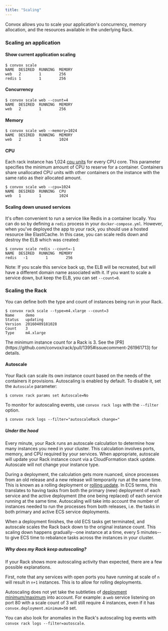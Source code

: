 ```yaml
---
title: "Scaling"
---
```


Convox allows you to scale your application's concurrency, memory allocation, and the resources available in the underlying Rack.

### Scaling an application

#### Show current application scaling

```
$ convox scale
NAME  DESIRED  RUNNING  MEMORY
web   2        1        256
redis 1        1        256
```

#### Concurrency

```
$ convox scale web --count=4
NAME  DESIRED  RUNNING  MEMORY
web   2        1        256
```

#### Memory

```
$ convox scale web --memory=1024
NAME  DESIRED  RUNNING  MEMORY
web   2        1        1024
```

#### CPU

Each rack instance has 1,024 [cpu units](http://docs.aws.amazon.com/AmazonECS/latest/APIReference/API_ContainerDefinition.html#ECS-Type-ContainerDefinition-cpu) for every CPU core. This parameter specifies the minimum amount of CPU to reserve for a container. Containers share unallocated CPU units with other containers on the instance with the same ratio as their allocated amount.

```
$ convox scale web --cpu=1024
NAME  DESIRED  RUNNING  CPU
web   1        1        1024
```

#### Scaling down unused services

It's often convenient to run a service like Redis in a container locally. You can do so by defining a `redis` process in your `docker-compose.yml`. However, when you've deployed the app to your rack, you should use a hosted resource like ElastiCache. In this case, you can scale redis down and destroy the ELB which was created:

```
$ convox scale redis --count=-1
NAME  DESIRED  RUNNING  MEMORY
redis   -1        1        256
```

Note: If you scale this service back up, the ELB will be recreated, but will have a different domain name associated with it. If you want to scale a service down, but keep the ELB, you can set `--count=0`.

### Scaling the Rack

You can define both the type and count of instances being run in your Rack.

```
$ convox rack scale --type=m4.xlarge --count=3
Name     demo
Status   updating
Version  20160409181028
Count    3
Type     m4.xlarge
```
<div class="block-callout block-show-callout type-warning" markdown="1">
  The minimum instance count for a Rack is 3. See the [PR](https://github.com/convox/rack/pull/1395#issuecomment-261961713) for details.
</div>

#### Autoscale

Your Rack can scale its own instance count based on the needs of the containers it provisions. Autoscaling is enabled by default. To disable it, set the `Autoscale` parameter:

```
$ convox rack params set Autoscale=No
```

To monitor for autoscaling events, use `convox rack logs` with the `--filter` option.

```
$ convox rack logs --filter="autoscaleRack change="
```

##### Under the hood

Every minute, your Rack runs an autoscale calculation to determine how many instances you need in your cluster. This calculation involves ports, memory, and CPU required by your services. When appropriate, autoscale will update your Rack instance count via a CloudFormation stack update. Autoscale will not change your instance type.

During a deployment, the calculation gets more nuanced, since processes from an old release and a new release will temporarily run at the same time. This is known as a rolling deployment or [rolling update](/gen1/rolling-updates). In ECS terms, this translates to having tasks from both the primary (new) deployment of each service and the active deployment (the one being replaced) of each service running at the same time. Autoscaling will take into account the number of instances needed to run the processes from both releases, i.e. the tasks in both primary and active ECS service deployments.

When a deployment finishes, the old ECS tasks get terminated, and autoscale scales the Rack back down to the original instance count. This scaling down happens gradually--one instance at a time, every 5 minutes--to give ECS time to rebalance tasks across the instances in your cluster.

##### Why does my Rack keep autoscaling?

If your Rack shows more autoscaling activity than expected, there are a few possible explanations.

First, note that any services with open ports you have running at scale of `n` will result in `n+1` instances. This is to allow for rolling deployments.

Autoscaling does not yet take the subtleties of [deployment minimum/maximum](/gen1/docker-compose-labels#convoxdeployment) into account. For example: a `web` service listening on port 80 with a scale count of 3 will still require 4 instances, even if it has `convox.deployment.minimum=50` set.

You can also look for anomalies in the Rack's autoscaling log events with `convox rack logs --filter=autoscale`.
